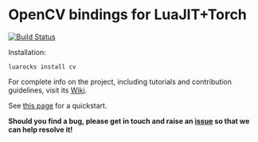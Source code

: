 OpenCV bindings for LuaJIT+Torch
=====================
[![Build Status](https://travis-ci.org/VisionLabs/torch-opencv.svg?branch=master)](https://travis-ci.org/VisionLabs/torch-opencv)

Installation:

```shell
luarocks install cv
```

For complete info on the project, including tutorials and contribution guidelines, visit its [Wiki](https://github.com/VisionLabs/torch-opencv/wiki).

See [this page](https://github.com/VisionLabs/torch-opencv/wiki/Installation) for a quickstart.

**Should you find a bug, please get in touch and raise an [issue](https://github.com/VisionLabs/torch-opencv/issues) so that we can help resolve it!**
